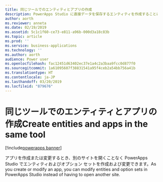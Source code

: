 ```yaml
---
title: 同じツールでのエンティティとアプリの作成
description: PowerApps Studio に直接データを保存するエンティティを作成することにより、アプリの構築とエンティティ/スキーマの作成を 1 つのプロセスに統合します。
author: aorth
ms.reviewer: anneta
ms.date: 02/19/2019
ms.assetid: 5c1c1f60-ce73-e811-a96b-000d3a18c83b
ms.topic: article
ms.prod: ''
ms.service: business-applications
ms.technology: ''
ms.author: aorth
audience: Power user
ms.openlocfilehash: fac12451d63402ec37e1a4c2a3baa9fcc0d877f0
ms.sourcegitcommit: 1a61095607f38831541a95f4ceb2a54bb756a41b
ms.translationtype: HT
ms.contentlocale: ja-JP
ms.lasthandoff: 03/20/2019
ms.locfileid: "879676"
---
```

# <a name="create-entities-and-apps-in-the-same-tool"></a><span data-ttu-id="dd05d-103">同じツールでのエンティティとアプリの作成</span><span class="sxs-lookup"><span data-stu-id="dd05d-103">Create entities and apps in the same tool</span></span>


[!include[powerapps banner](../includes/powerapps.md)]

<span data-ttu-id="dd05d-104">アプリを作成または変更するとき、別のサイトを開くことなく PowerApps Studio でエンティティおよびオプション セットを作成および変更できます。</span><span class="sxs-lookup"><span data-stu-id="dd05d-104">As you create or modify an app, you can modify entities and option sets in PowerApps Studio instead of having to open another site.</span></span>